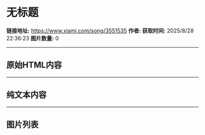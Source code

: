# 无标题

**链接地址:** https://www.xiami.com/song/3551535
**作者:** 
**获取时间:** 2025/8/28 22:36:23
**图片数量:** 0

---

## 原始HTML内容



---

## 纯文本内容



---

## 图片列表


